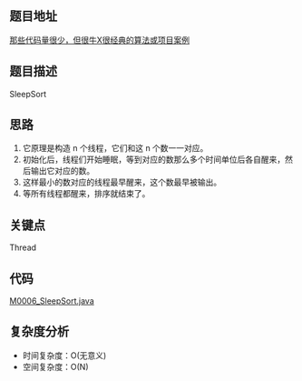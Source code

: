 <!--
 * @Date        : 2020-05-02 20:37:47
 * @LastEditors : anlzou
 * @Github      : https://github.com/anlzou
 * @LastEditTime: 2020-05-10 07:52:32
 * @FilePath    : \algorithm\problems\M0006_SleepSort.md
 * @Describe    : 
 -->
## 题目地址
[那些代码量很少，但很牛X很经典的算法或项目案例](https://mp.weixin.qq.com/s/Z5-4YngUZoJSsGanjHTE5g)

## 题目描述
SleepSort

## 思路
1. 它原理是构造 n 个线程，它们和这 n 个数一一对应。
2. 初始化后，线程们开始睡眠，等到对应的数那么多个时间单位后各自醒来，然后输出它对应的数。
3. 这样最小的数对应的线程最早醒来，这个数最早被输出。
4. 等所有线程都醒来，排序就结束了。

## 关键点
Thread

## 代码
[M0006_SleepSort.java](../code/M0006_SleepSort.java)

## 复杂度分析

- 时间复杂度：O(无意义)
- 空间复杂度：O(N)